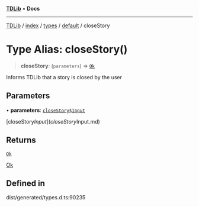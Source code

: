 [**TDLib**](../../../../../../README.md) • **Docs**

***

[TDLib](../../../../../../modules.md) / [index](../../../../../README.md) / [types](../../../README.md) / [default](../README.md) / closeStory

# Type Alias: closeStory()

> **closeStory**: (`parameters`) => [`Ok`](Ok-1.md)

Informs TDLib that a story is closed by the user

## Parameters

• **parameters**: [`closeStory$Input`](closeStory$Input.md)

[closeStory$Input](closeStory$Input.md)

## Returns

[`Ok`](Ok-1.md)

[Ok](Ok-1.md)

## Defined in

dist/generated/types.d.ts:90235
